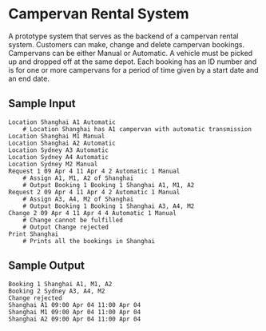 Campervan Rental System
===================

A prototype system that serves as the backend of a campervan rental system. Customers can make, change and delete campervan bookings. Campervans can be either Manual or Automatic. A vehicle must be picked up and dropped off at the same depot. Each booking has an ID number and is for one or more campervans for a period of time given by a start date and an end date.

Sample Input
-------------
```
Location Shanghai A1 Automatic
	# Location Shanghai has A1 campervan with automatic transmission
Location Shanghai M1 Manual
Location Shanghai A2 Automatic
Location Sydney A3 Automatic
Location Sydney A4 Automatic
Location Sydney M2 Manual
Request 1 09 Apr 4 11 Apr 4 2 Automatic 1 Manual
	# Assign A1, M1, A2 of Shanghai
	# Output Booking 1 Booking 1 Shanghai A1, M1, A2
Request 2 09 Apr 4 11 Apr 4 2 Automatic 1 Manual
	# Assign A3, A4, M2 of Shanghai
	# Output Booking 1 Booking 1 Shanghai A3, A4, M2
Change 2 09 Apr 4 11 Apr 4 4 Automatic 1 Manual
	# Change cannot be fulfilled
	# Output Change rejected
Print Shanghai
	# Prints all the bookings in Shanghai
```

Sample Output
-------------
```
Booking 1 Shanghai A1, M1, A2
Booking 2 Sydney A3, A4, M2
Change rejected
Shanghai A1 09:00 Apr 04 11:00 Apr 04
Shanghai M1 09:00 Apr 04 11:00 Apr 04
Shanghai A2 09:00 Apr 04 11:00 Apr 04
```
